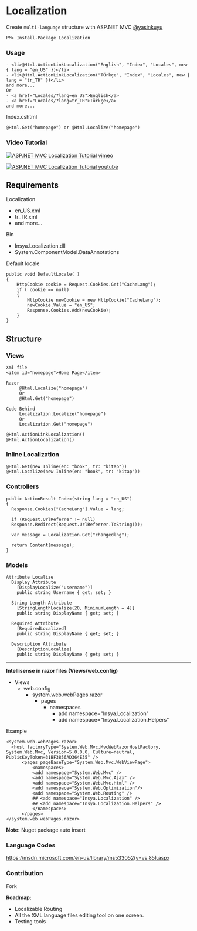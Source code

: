 Localization
============

Create `multi-language` structure with ASP.NET MVC [@yasinkuyu](https://twitter.com/yasinkuyu)

    PM> Install-Package Localization


### Usage

    - <li>@Html.ActionLinkLocalization("English", "Index", "Locales", new { lang = "en_US" })</li>
    - <li>@Html.ActionLinkLocalization("Türkçe", "Index", "Locales", new { lang = "tr_TR" })</li>
    and more...
    Or
    - <a href="Locales/?lang=en_US">English</a>
    - <a href="Locales/?lang=tr_TR">Türkçe</a>
    and more...

Index.cshtml

    @Html.Get("homepage") or @Html.Localize("homepage")


### Video Tutorial



[![ASP.NET MVC Localization Tutorial vimeo](https://i.vimeocdn.com/video/476545847_295x166.jpg)](https://vimeo.com/96483908)


[![ASP.NET MVC Localization Tutorial youtube](https://i.vimeocdn.com/video/476545847_295x166.jpg)](http://youtu.be/9V5PS4m0er0)



Requirements
---------------  

Localization
  - en_US.xml
  - tr_TR.xml
  - and more...
  
Bin
  - Insya.Localization.dll
  - System.ComponentModel.DataAnnotations



Default locale
	
	public void DefaultLocale( )
	{
	    HttpCookie cookie = Request.Cookies.Get("CacheLang");
	    if ( cookie == null)
	    {
	        HttpCookie newCookie = new HttpCookie("CacheLang");
	        newCookie.Value = "en_US";
	        Response.Cookies.Add(newCookie);
	    }
	}


Structure
---------------

### Views
    Xml file
    <item id="homepage">Home Page</item>
    
    Razor
         @Html.Localize("homepage")
         Or
         @Html.Get("homepage")
      
    Code Behind
         Localization.Localize("homepage")
         Or
         Localization.Get("homepage")
    
    @Html.ActionLinkLocalization()
    @Html.ActionLocalization()


### Inline Localization
	
	@Html.Get(new Inline(en: "book", tr: "kitap"))
	@Html.Localize(new Inline(en: "book", tr: "kitap"))





### Controllers

```
public ActionResult Index(string lang = "en_US")
{
  Response.Cookies["CacheLang"].Value = lang;
  
  if (Request.UrlReferrer != null)
  Response.Redirect(Request.UrlReferrer.ToString());
  
  var message = Localization.Get("changedlng");
  
  return Content(message);
}
```

### Models
  
    Attribute Localize
      Display Attribute 
        [DisplayLocalize("username")]
        public string Username { get; set; }
      
      String Length Attribute 
        [StringLengthLocalize(20, MinimumLength = 4)]
        public string DisplayName { get; set; }
      
      Required Attribute 
        [RequiredLocalized]
        public string DisplayName { get; set; }
      
      Description Attribute 
        [DescriptionLocalize]
        public string DisplayName { get; set; }

----------

**Intellisense in razor files (Views/web.config)**
- Views
    - web.config
        - system.web.webPages.razor
            - pages
                - namespaces
                    - add namespace="Insya.Localization" 
                    - add namespace="Insya.Localization.Helpers" 


Example 

```
<system.web.webPages.razor>
  <host factoryType="System.Web.Mvc.MvcWebRazorHostFactory, System.Web.Mvc, Version=5.0.0.0, Culture=neutral, PublicKeyToken=31BF3856AD364E35" />
      <pages pageBaseType="System.Web.Mvc.WebViewPage">
          <namespaces>
          <add namespace="System.Web.Mvc" />
          <add namespace="System.Web.Mvc.Ajax" />
          <add namespace="System.Web.Mvc.Html" />
          <add namespace="System.Web.Optimization"/>
          <add namespace="System.Web.Routing" />
          ## <add namespace="Insya.Localization" />
          ## <add namespace="Insya.Localization.Helpers" />
          </namespaces>
      </pages>
</system.web.webPages.razor>
```

**Note:** Nuget package auto insert <add namespace="Insya.Localization" />  <add namespace="Insya.Localization.Helpers" />

### Language Codes

https://msdn.microsoft.com/en-us/library/ms533052(v=vs.85).aspx

### Contribution
Fork


**Roadmap:**
- Localizable Routing
- All the XML language files editing tool on one screen.
- Testing tools
